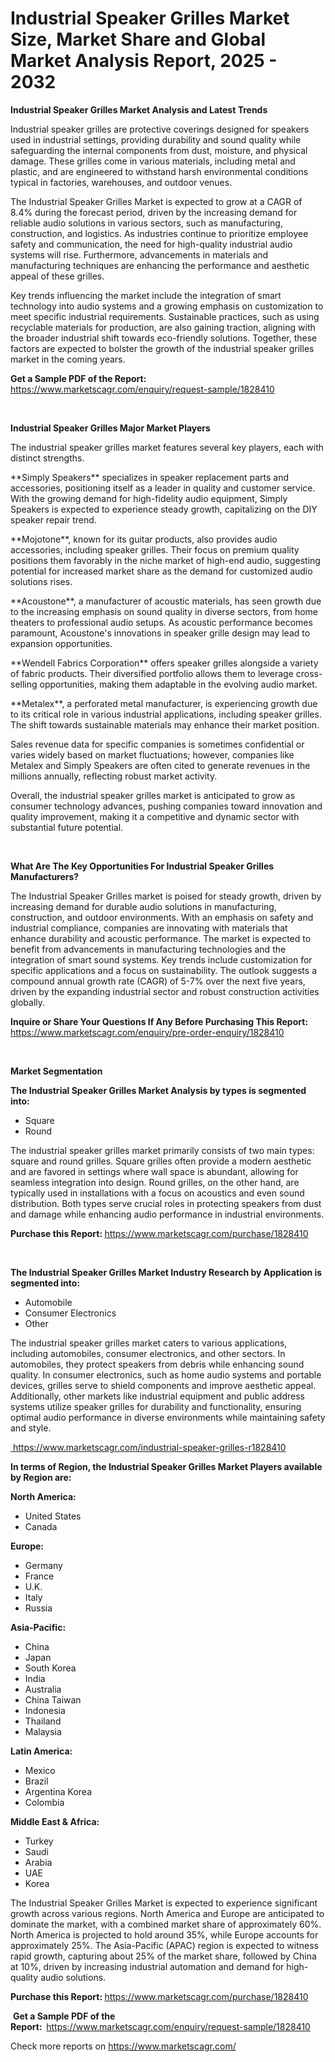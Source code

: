<p><h1>Industrial Speaker Grilles Market Size, Market Share and Global Market Analysis Report, 2025 - 2032</h1></p><p><strong>Industrial Speaker Grilles Market Analysis and Latest Trends</strong></p>
<p><p>Industrial speaker grilles are protective coverings designed for speakers used in industrial settings, providing durability and sound quality while safeguarding the internal components from dust, moisture, and physical damage. These grilles come in various materials, including metal and plastic, and are engineered to withstand harsh environmental conditions typical in factories, warehouses, and outdoor venues.</p><p>The Industrial Speaker Grilles Market is expected to grow at a CAGR of 8.4% during the forecast period, driven by the increasing demand for reliable audio solutions in various sectors, such as manufacturing, construction, and logistics. As industries continue to prioritize employee safety and communication, the need for high-quality industrial audio systems will rise. Furthermore, advancements in materials and manufacturing techniques are enhancing the performance and aesthetic appeal of these grilles.</p><p>Key trends influencing the market include the integration of smart technology into audio systems and a growing emphasis on customization to meet specific industrial requirements. Sustainable practices, such as using recyclable materials for production, are also gaining traction, aligning with the broader industrial shift towards eco-friendly solutions. Together, these factors are expected to bolster the growth of the industrial speaker grilles market in the coming years.</p></p>
<p><strong>Get a Sample PDF of the Report:&nbsp;</strong> <a href="https://www.marketscagr.com/enquiry/request-sample/1828410?utm_campaign=2282&utm_medium=2&utm_source=Github&utm_content=ia&utm_term=28022025&utm_id=industrial-speaker-grilles">https://www.marketscagr.com/enquiry/request-sample/1828410</a></p>
<p>&nbsp;</p>
<p><strong>Industrial Speaker Grilles Major Market Players</strong></p>
<p><p>The industrial speaker grilles market features several key players, each with distinct strengths. </p><p>**Simply Speakers** specializes in speaker replacement parts and accessories, positioning itself as a leader in quality and customer service. With the growing demand for high-fidelity audio equipment, Simply Speakers is expected to experience steady growth, capitalizing on the DIY speaker repair trend.</p><p>**Mojotone**, known for its guitar products, also provides audio accessories, including speaker grilles. Their focus on premium quality positions them favorably in the niche market of high-end audio, suggesting potential for increased market share as the demand for customized audio solutions rises.</p><p>**Acoustone**, a manufacturer of acoustic materials, has seen growth due to the increasing emphasis on sound quality in diverse sectors, from home theaters to professional audio setups. As acoustic performance becomes paramount, Acoustone's innovations in speaker grille design may lead to expansion opportunities.</p><p>**Wendell Fabrics Corporation** offers speaker grilles alongside a variety of fabric products. Their diversified portfolio allows them to leverage cross-selling opportunities, making them adaptable in the evolving audio market.</p><p>**Metalex**, a perforated metal manufacturer, is experiencing growth due to its critical role in various industrial applications, including speaker grilles. The shift towards sustainable materials may enhance their market position.</p><p>Sales revenue data for specific companies is sometimes confidential or varies widely based on market fluctuations; however, companies like Metalex and Simply Speakers are often cited to generate revenues in the millions annually, reflecting robust market activity.</p><p>Overall, the industrial speaker grilles market is anticipated to grow as consumer technology advances, pushing companies toward innovation and quality improvement, making it a competitive and dynamic sector with substantial future potential.</p></p>
<p>&nbsp;</p>
<p><strong>What Are The Key Opportunities For Industrial Speaker Grilles Manufacturers?</strong></p>
<p><p>The Industrial Speaker Grilles market is poised for steady growth, driven by increasing demand for durable audio solutions in manufacturing, construction, and outdoor environments. With an emphasis on safety and industrial compliance, companies are innovating with materials that enhance durability and acoustic performance. The market is expected to benefit from advancements in manufacturing technologies and the integration of smart sound systems. Key trends include customization for specific applications and a focus on sustainability. The outlook suggests a compound annual growth rate (CAGR) of 5-7% over the next five years, driven by the expanding industrial sector and robust construction activities globally.</p></p>
<p><strong>Inquire or Share Your Questions If Any Before Purchasing This Report:</strong> <a href="https://www.marketscagr.com/enquiry/pre-order-enquiry/1828410?utm_campaign=2282&utm_medium=2&utm_source=Github&utm_content=ia&utm_term=28022025&utm_id=industrial-speaker-grilles">https://www.marketscagr.com/enquiry/pre-order-enquiry/1828410</a></p>
<p>&nbsp;</p>
<p><strong>Market Segmentation</strong></p>
<p><strong>The Industrial Speaker Grilles Market Analysis by types is segmented into:</strong></p>
<p><ul><li>Square</li><li>Round</li></ul></p>
<p><p>The industrial speaker grilles market primarily consists of two main types: square and round grilles. Square grilles often provide a modern aesthetic and are favored in settings where wall space is abundant, allowing for seamless integration into design. Round grilles, on the other hand, are typically used in installations with a focus on acoustics and even sound distribution. Both types serve crucial roles in protecting speakers from dust and damage while enhancing audio performance in industrial environments.</p></p>
<p><strong>Purchase this Report:&nbsp;</strong><a href="https://www.marketscagr.com/purchase/1828410?utm_campaign=2282&utm_medium=2&utm_source=Github&utm_content=ia&utm_term=28022025&utm_id=industrial-speaker-grilles">https://www.marketscagr.com/purchase/1828410</a></p>
<p>&nbsp;</p>
<p><strong>The Industrial Speaker Grilles Market Industry Research by Application is segmented into:</strong></p>
<p><ul><li>Automobile</li><li>Consumer Electronics</li><li>Other</li></ul></p>
<p><p>The industrial speaker grilles market caters to various applications, including automobiles, consumer electronics, and other sectors. In automobiles, they protect speakers from debris while enhancing sound quality. In consumer electronics, such as home audio systems and portable devices, grilles serve to shield components and improve aesthetic appeal. Additionally, other markets like industrial equipment and public address systems utilize speaker grilles for durability and functionality, ensuring optimal audio performance in diverse environments while maintaining safety and style.</p></p>
<p><a href="https://www.marketscagr.com/industrial-speaker-grilles-r1828410?utm_campaign=2282&utm_medium=2&utm_source=Github&utm_content=ia&utm_term=28022025&utm_id=industrial-speaker-grilles">&nbsp;https://www.marketscagr.com/industrial-speaker-grilles-r1828410</a></p>
<p><strong>In terms of Region, the Industrial Speaker Grilles Market Players available by Region are:</strong></p>
<p>
    <p> <strong> North America: </strong>
        <ul>
            <li>United States</li>
            <li>Canada</li>
        </ul>
        </p> 
    <p> <strong> Europe: </strong>
        <ul>
            <li>Germany</li>
            <li>France</li>
            <li>U.K.</li>
            <li>Italy</li>
            <li>Russia</li>
        </ul>
        </p> 
    <p> <strong> Asia-Pacific: </strong>
        <ul>
            <li>China</li>
            <li>Japan</li>
            <li>South Korea</li>
            <li>India</li>
            <li>Australia</li>
            <li>China Taiwan</li>
            <li>Indonesia</li>
            <li>Thailand</li>
            <li>Malaysia</li>
        </ul>
        </p> 
    <p> <strong> Latin America: </strong>
        <ul>
            <li>Mexico</li>
            <li>Brazil</li>
            <li>Argentina Korea</li>
            <li>Colombia</li>
        </ul>
        </p> 
    <p> <strong> Middle East & Africa: </strong>
        <ul>
            <li>Turkey</li>
            <li>Saudi</li>
            <li>Arabia</li>
            <li>UAE</li>
            <li>Korea</li>
        </ul>
    </p>
    </p>
<p><p>The Industrial Speaker Grilles Market is expected to experience significant growth across various regions. North America and Europe are anticipated to dominate the market, with a combined market share of approximately 60%. North America is projected to hold around 35%, while Europe accounts for approximately 25%. The Asia-Pacific (APAC) region is expected to witness rapid growth, capturing about 25% of the market share, followed by China at 10%, driven by increasing industrial automation and demand for high-quality audio solutions.</p></p>
<p><strong>Purchase this Report: </strong><a href="https://www.marketscagr.com/purchase/1828410?utm_campaign=2282&utm_medium=2&utm_source=Github&utm_content=ia&utm_term=28022025&utm_id=industrial-speaker-grilles">https://www.marketscagr.com/purchase/1828410</a></p>
<p>&nbsp;<strong>Get a Sample PDF of the Report:&nbsp;&nbsp;</strong><a href="https://www.marketscagr.com/enquiry/request-sample/1828410?utm_campaign=2282&utm_medium=2&utm_source=Github&utm_content=ia&utm_term=28022025&utm_id=industrial-speaker-grilles">https://www.marketscagr.com/enquiry/request-sample/1828410</a></p>
<p><strong></strong></p>
<p>Check more reports on <a href="https://www.marketscagr.com/?utm_campaign=2282&utm_medium=2&utm_source=Github&utm_content=ia&utm_term=28022025&utm_id=industrial-speaker-grilles">https://www.marketscagr.com/</a></p>
